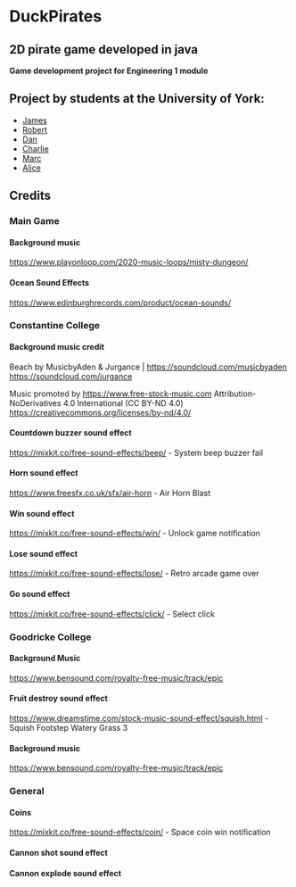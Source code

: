 # DuckPirates



## 2D pirate game developed in java



**Game development project for Engineering 1 module**

## Project by students at the University of York:
- [James](https://github.com/booksaw)
- [Robert](https://github.com/r0b-ert)
- [Dan](https://github.com/dan-wade42)
- [Charlie](https://github.com/CharlieCrosley)
- [Marc](https://github.com/Anon0x19)
- [Alice](https://github.com/sagedied)

## Credits

### Main Game

#### Background music

https://www.playonloop.com/2020-music-loops/misty-dungeon/

#### Ocean Sound Effects

https://www.edinburghrecords.com/product/ocean-sounds/

### Constantine College 

#### Background music credit

Beach by MusicbyAden & Jurgance | https://soundcloud.com/musicbyaden
https://soundcloud.com/jurgance

Music promoted by https://www.free-stock-music.com
Attribution-NoDerivatives 4.0 International (CC BY-ND 4.0)
https://creativecommons.org/licenses/by-nd/4.0/

#### Countdown buzzer sound effect
https://mixkit.co/free-sound-effects/beep/ - System beep buzzer fail

#### Horn sound effect
https://www.freesfx.co.uk/sfx/air-horn - Air Horn Blast

#### Win sound effect
https://mixkit.co/free-sound-effects/win/ - Unlock game notification

#### Lose sound effect
https://mixkit.co/free-sound-effects/lose/ - Retro arcade game over

#### Go sound effect
https://mixkit.co/free-sound-effects/click/ - Select click

### Goodricke College

#### Background Music

https://www.bensound.com/royalty-free-music/track/epic

#### Fruit destroy sound effect

https://www.dreamstime.com/stock-music-sound-effect/squish.html - Squish Footstep Watery Grass 3

#### Background music

https://www.bensound.com/royalty-free-music/track/epic

### General

#### Coins

https://mixkit.co/free-sound-effects/coin/ - Space coin win notification

#### Cannon shot sound effect



#### Cannon explode sound effect








